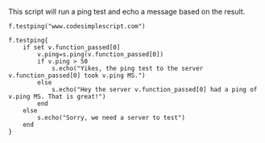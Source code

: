 This script will run a ping test and echo a message based on the result.

```
f.testping("www.codesimplescript.com")

f.testping{
	if set v.function_passed[0]
		v.ping=s.ping(v.function_passed[0])
		if v.ping > 50
			s.echo("Yikes, the ping test to the server v.function_passed[0] took v.ping MS.")
		else
			s.echo("Hey the server v.function_passed[0] had a ping of v.ping MS. That is great!")
		end
	else
		s.echo("Sorry, we need a server to test")
	end
}
```

